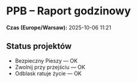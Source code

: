 # PPB – Raport godzinowy
**Czas (Europe/Warsaw):** 2025-10-06 11:21

## Status projektów
- Bezpieczny Pieszy — OK
- Zwolnij przy przejściu — OK
- Odblask ratuje życie — OK

